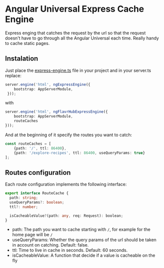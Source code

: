 # Angular Universal Express Cache Engine

Express enging that catches the request by the url so that the request doesn't have to go through all the Angular
Universal each time. Really handy to cache static pages.

## Instalation

Just place the [express-engine.ts](./express-engine.ts) file in your project and in your server.ts replace:

```typescript
server.engine('html', ngExpressEngine({
    bootstrap: AppServerModule,
 }));
```

with

```typescript
server.engine('html', ngFlavrHubExpressEngine({
    bootstrap: AppServerModule,
    routeCaches
}));
```

And at the beginning of it specify the routes you want to catch:

```typescript
const routeCaches = [
    {path: '/', ttl: 86400},
    {path: '/explore-recipes', ttl: 86400, useQueryParams: true}
];
```

## Routes configuration

Each route configuration implements the following interface:

```typescript
export interface RouteCache {
  path: string;
  useQueryParams?: boolean;
  ttl?: number;

  isCacheableValue?(path: any, req: Request): boolean;
}
```

* path: The path you want to cache starting with `/`, for example for the home page will be `/`
* useQueryParams: Whether the query params of the url should be taken in account on catching. Default: false.
* ttl: Time to live in cache in seconds. Default: 60 seconds.
* isCacheableValue: A function that decide if a value is cacheable on the fly


